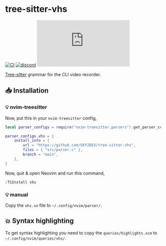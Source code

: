 # tree-sitter-vhs

[![CI][ci]](https://github.com/tree-sitter/tree-sitter-vhs/actions/workflows/ci.yml)
[![discord][discord]](https://discord.gg/w7nTvsVJhm)
[![matrix][matrix]](https://matrix.to/#/#tree-sitter-chat:matrix.org)

[Tree-sitter](https://github.com/tree-sitter/tree-sitter) grammar for the CLI video recorder.

[ci]: https://img.shields.io/github/actions/workflow/status/OXY2DEV/tree-sitter-vhs/ci.yml?logo=github&label=CI
[discord]: https://img.shields.io/discord/1063097320771698699?logo=discord&label=discord
[matrix]: https://img.shields.io/matrix/tree-sitter-chat%3Amatrix.org?logo=matrix&label=matrix

## 📥 Installation

### 💡 nvim-treesitter

Now, put this in your `nvim-treesitter` config,

```lua
local parser_configs = require("nvim-treesitter.parsers").get_parser_configs();

parser_configs.vhs = {
    install_info = {
        url = "https://github.com/OXY2DEV/tree-sitter-vhs",
        files = { "src/parser.c" },
        branch = "main",
    },
}
```

Now, quit & open Neovim and run this command,

```vim
:TSInstall vhs
```

### 💡 manual

Copy the `vhs.so` file to `~/.config/nvim/parser/`.

## 💥 Syntax highlighting

To get syntax highlighting you need to copy the `queries/highlights.scm` to `~/.config/nvim/queries/vhs/`.

